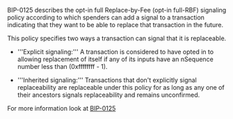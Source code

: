 BIP-0125 describes the opt-in full Replace-by-Fee (opt-in full-RBF) signaling policy according to which spenders can add a signal to a transaction indicating that they want to be able to replace that transaction in the future.

This policy specifies two ways a transaction can signal that it is replaceable.

- '''Explicit signaling:''' A transaction is considered to have opted in to allowing replacement of itself if any of its inputs have an nSequence number less than (0xffffffff - 1).

- '''Inherited signaling:''' Transactions that don't explicitly signal replaceability are replaceable under this policy for as long as any one of their ancestors signals replaceability and remains unconfirmed.

For more information look at [BIP-0125](https://github.com/bitcoin/bips/blob/master/bip-0125.mediawiki)
